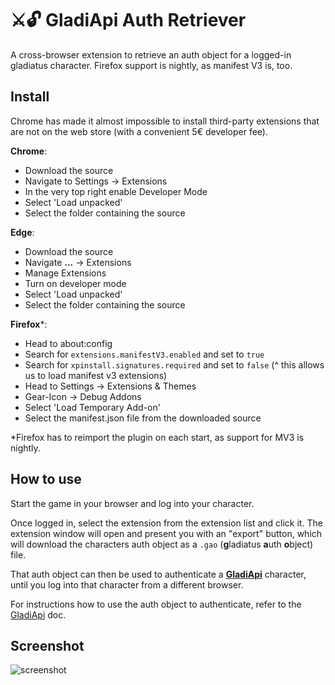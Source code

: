 # ⚔️🔓 GladiApi Auth Retriever

A cross-browser extension to retrieve an auth object for a logged-in gladiatus character. Firefox support is nightly, as manifest V3 is, too.

## Install
Chrome has made it almost impossible to install third-party extensions that are not on the web store (with a convenient 5€ developer fee).

**Chrome**:
- Download the source
- Navigate to Settings -> Extensions
- In the very top right enable Developer Mode
- Select 'Load unpacked'
- Select the folder containing the source

**Edge**:
- Download the source
- Navigate **...** -> Extensions
- Manage Extensions
- Turn on developer mode
- Select 'Load unpacked'
- Select the folder containing the source

**Firefox***:
- Head to about:config
- Search for `extensions.manifestV3.enabled` and set to `true`
- Search for `xpinstall.signatures.required` and set to `false`
(^ this allows us to load manifest v3 extensions)
- Head to Settings -> Extensions & Themes
- Gear-Icon -> Debug Addons
- Select 'Load Temporary Add-on'
- Select the manifest.json file from the downloaded source

*Firefox has to reimport the plugin on each start, as support for MV3 is nightly.

## How to use
Start the game in your browser and log into your character. 

Once logged in, select the extension from the extension list and click it. The extension window will open and present you with an "export" button, which will download the characters auth object as a `.gao` (**g**ladiatus **a**uth **o**bject) file.

That auth object can then be used to authenticate a **[GladiApi](https://github.com/0tii/GladiatusApi)** character, until you log into that character from a different browser.

For instructions how to use the auth object to authenticate, refer to the [GladiApi](https://github.com/0tii/GladiatusApi) doc.

## Screenshot
![screenshot](https://i.imgur.com/3SVxlHH.png)